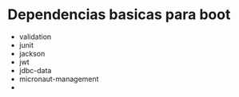 # Dependencias basicas para boot
- validation
- junit
- jackson
- jwt
- jdbc-data
- micronaut-management
-
